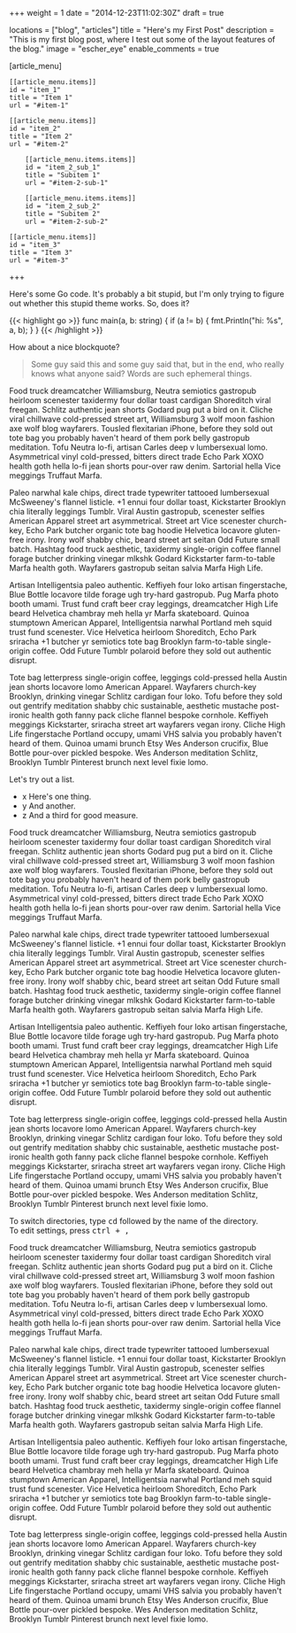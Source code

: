 +++
weight = 1
date = "2014-12-23T11:02:30Z"
draft = true

locations = ["blog", "articles"]
title = "Here's my First Post"
description = "This is my first blog post, where I test out some of the layout features of the blog."
image = "escher_eye"
enable_comments = true

[article_menu]

	[[article_menu.items]]
	id = "item_1"
	title = "Item 1"
	url = "#item-1"

	[[article_menu.items]]
	id = "item_2"
	title = "Item 2"
	url = "#item-2"

		[[article_menu.items.items]]
		id = "item_2_sub_1"
		title = "Subitem 1"
		url = "#item-2-sub-1"

		[[article_menu.items.items]]
		id = "item_2_sub_2"
		title = "Subitem 2"
		url = "#item-2-sub-2"

	[[article_menu.items]]
	id = "item_3"
	title = "Item 3"
	url = "#item-3"
+++

<p id="item-1">Here's some Go code. It's probably a bit stupid, but I'm only trying to figure
out whether this stupid theme works. So, does it?</p>

{{< highlight go >}}
func main(a, b: string) {
    if (a != b) {
        fmt.Println("hi: %s", a, b);
    }
}
{{< /highlight >}}

How about a nice blockquote?

<blockquote>
Some guy said this and some guy said that, but in the end, who really knows what anyone said? Words are such ephemeral things.
</blockquote>

Food truck dreamcatcher Williamsburg, Neutra semiotics gastropub heirloom scenester taxidermy four dollar toast cardigan Shoreditch viral freegan. Schlitz authentic jean shorts Godard pug put a bird on it. Cliche viral chillwave cold-pressed street art, Williamsburg 3 wolf moon fashion axe wolf blog wayfarers. Tousled flexitarian iPhone, before they sold out tote bag you probably haven't heard of them pork belly gastropub meditation. Tofu Neutra lo-fi, artisan Carles deep v lumbersexual lomo. Asymmetrical vinyl cold-pressed, bitters direct trade Echo Park XOXO health goth hella lo-fi jean shorts pour-over raw denim. Sartorial hella Vice meggings Truffaut Marfa.

<!--more-->

Paleo narwhal kale chips, direct trade typewriter tattooed lumbersexual McSweeney's flannel listicle. +1 ennui four dollar toast, Kickstarter Brooklyn chia literally leggings Tumblr. Viral Austin gastropub, scenester selfies American Apparel street art asymmetrical. Street art Vice scenester church-key, Echo Park butcher organic tote bag hoodie Helvetica locavore gluten-free irony. Irony wolf shabby chic, beard street art seitan Odd Future small batch. Hashtag food truck aesthetic, taxidermy single-origin coffee flannel forage butcher drinking vinegar mlkshk Godard Kickstarter farm-to-table Marfa health goth. Wayfarers gastropub seitan salvia Marfa High Life.

Artisan Intelligentsia paleo authentic. Keffiyeh four loko artisan fingerstache, Blue Bottle locavore tilde forage ugh try-hard gastropub. Pug Marfa photo booth umami. Trust fund craft beer cray leggings, dreamcatcher High Life beard Helvetica chambray meh hella yr Marfa skateboard. Quinoa stumptown American Apparel, Intelligentsia narwhal Portland meh squid trust fund scenester. Vice Helvetica heirloom Shoreditch, Echo Park sriracha +1 butcher yr semiotics tote bag Brooklyn farm-to-table single-origin coffee. Odd Future Tumblr polaroid before they sold out authentic disrupt.

Tote bag letterpress single-origin coffee, leggings cold-pressed hella Austin jean shorts locavore lomo American Apparel. Wayfarers church-key Brooklyn, drinking vinegar Schlitz cardigan four loko. Tofu before they sold out gentrify meditation shabby chic sustainable, aesthetic mustache post-ironic health goth fanny pack cliche flannel bespoke cornhole. Keffiyeh meggings Kickstarter, sriracha street art wayfarers vegan irony. Cliche High Life fingerstache Portland occupy, umami VHS salvia you probably haven't heard of them. Quinoa umami brunch Etsy Wes Anderson crucifix, Blue Bottle pour-over pickled bespoke. Wes Anderson meditation Schlitz, Brooklyn Tumblr Pinterest brunch next level fixie lomo.

<p id="item-2">Let's try out a list.</p>

- <a name="item-2-sub-1" id="item-2-sub-1">x</a> Here's one thing.
- <a name="item-2-sub-2" id="item-2-sub-2">y</a> And another.
- <a name="item-2-sub-3" id="item-2-sub-3">z</a> And a third for good measure.

Food truck dreamcatcher Williamsburg, Neutra semiotics gastropub heirloom scenester taxidermy four dollar toast cardigan Shoreditch viral freegan. Schlitz authentic jean shorts Godard pug put a bird on it. Cliche viral chillwave cold-pressed street art, Williamsburg 3 wolf moon fashion axe wolf blog wayfarers. Tousled flexitarian iPhone, before they sold out tote bag you probably haven't heard of them pork belly gastropub meditation. Tofu Neutra lo-fi, artisan Carles deep v lumbersexual lomo. Asymmetrical vinyl cold-pressed, bitters direct trade Echo Park XOXO health goth hella lo-fi jean shorts pour-over raw denim. Sartorial hella Vice meggings Truffaut Marfa.

Paleo narwhal kale chips, direct trade typewriter tattooed lumbersexual McSweeney's flannel listicle. +1 ennui four dollar toast, Kickstarter Brooklyn chia literally leggings Tumblr. Viral Austin gastropub, scenester selfies American Apparel street art asymmetrical. Street art Vice scenester church-key, Echo Park butcher organic tote bag hoodie Helvetica locavore gluten-free irony. Irony wolf shabby chic, beard street art seitan Odd Future small batch. Hashtag food truck aesthetic, taxidermy single-origin coffee flannel forage butcher drinking vinegar mlkshk Godard Kickstarter farm-to-table Marfa health goth. Wayfarers gastropub seitan salvia Marfa High Life.

Artisan Intelligentsia paleo authentic. Keffiyeh four loko artisan fingerstache, Blue Bottle locavore tilde forage ugh try-hard gastropub. Pug Marfa photo booth umami. Trust fund craft beer cray leggings, dreamcatcher High Life beard Helvetica chambray meh hella yr Marfa skateboard. Quinoa stumptown American Apparel, Intelligentsia narwhal Portland meh squid trust fund scenester. Vice Helvetica heirloom Shoreditch, Echo Park sriracha +1 butcher yr semiotics tote bag Brooklyn farm-to-table single-origin coffee. Odd Future Tumblr polaroid before they sold out authentic disrupt.

Tote bag letterpress single-origin coffee, leggings cold-pressed hella Austin jean shorts locavore lomo American Apparel. Wayfarers church-key Brooklyn, drinking vinegar Schlitz cardigan four loko. Tofu before they sold out gentrify meditation shabby chic sustainable, aesthetic mustache post-ironic health goth fanny pack cliche flannel bespoke cornhole. Keffiyeh meggings Kickstarter, sriracha street art wayfarers vegan irony. Cliche High Life fingerstache Portland occupy, umami VHS salvia you probably haven't heard of them. Quinoa umami brunch Etsy Wes Anderson crucifix, Blue Bottle pour-over pickled bespoke. Wes Anderson meditation Schlitz, Brooklyn Tumblr Pinterest brunch next level fixie lomo.

To switch directories, type <kbd id="item-3">cd</kbd> followed by the name of the directory.<br>
To edit settings, press <kbd><kbd>ctrl</kbd> + <kbd>,</kbd></kbd>

Food truck dreamcatcher Williamsburg, Neutra semiotics gastropub heirloom scenester taxidermy four dollar toast cardigan Shoreditch viral freegan. Schlitz authentic jean shorts Godard pug put a bird on it. Cliche viral chillwave cold-pressed street art, Williamsburg 3 wolf moon fashion axe wolf blog wayfarers. Tousled flexitarian iPhone, before they sold out tote bag you probably haven't heard of them pork belly gastropub meditation. Tofu Neutra lo-fi, artisan Carles deep v lumbersexual lomo. Asymmetrical vinyl cold-pressed, bitters direct trade Echo Park XOXO health goth hella lo-fi jean shorts pour-over raw denim. Sartorial hella Vice meggings Truffaut Marfa.

Paleo narwhal kale chips, direct trade typewriter tattooed lumbersexual McSweeney's flannel listicle. +1 ennui four dollar toast, Kickstarter Brooklyn chia literally leggings Tumblr. Viral Austin gastropub, scenester selfies American Apparel street art asymmetrical. Street art Vice scenester church-key, Echo Park butcher organic tote bag hoodie Helvetica locavore gluten-free irony. Irony wolf shabby chic, beard street art seitan Odd Future small batch. Hashtag food truck aesthetic, taxidermy single-origin coffee flannel forage butcher drinking vinegar mlkshk Godard Kickstarter farm-to-table Marfa health goth. Wayfarers gastropub seitan salvia Marfa High Life.

Artisan Intelligentsia paleo authentic. Keffiyeh four loko artisan fingerstache, Blue Bottle locavore tilde forage ugh try-hard gastropub. Pug Marfa photo booth umami. Trust fund craft beer cray leggings, dreamcatcher High Life beard Helvetica chambray meh hella yr Marfa skateboard. Quinoa stumptown American Apparel, Intelligentsia narwhal Portland meh squid trust fund scenester. Vice Helvetica heirloom Shoreditch, Echo Park sriracha +1 butcher yr semiotics tote bag Brooklyn farm-to-table single-origin coffee. Odd Future Tumblr polaroid before they sold out authentic disrupt.

Tote bag letterpress single-origin coffee, leggings cold-pressed hella Austin jean shorts locavore lomo American Apparel. Wayfarers church-key Brooklyn, drinking vinegar Schlitz cardigan four loko. Tofu before they sold out gentrify meditation shabby chic sustainable, aesthetic mustache post-ironic health goth fanny pack cliche flannel bespoke cornhole. Keffiyeh meggings Kickstarter, sriracha street art wayfarers vegan irony. Cliche High Life fingerstache Portland occupy, umami VHS salvia you probably haven't heard of them. Quinoa umami brunch Etsy Wes Anderson crucifix, Blue Bottle pour-over pickled bespoke. Wes Anderson meditation Schlitz, Brooklyn Tumblr Pinterest brunch next level fixie lomo.
